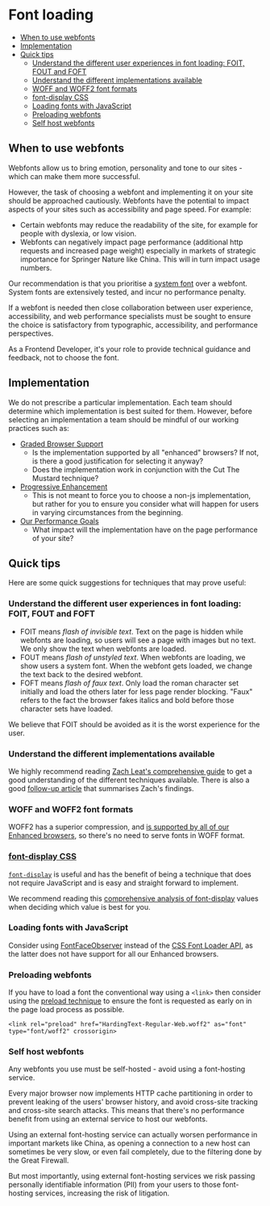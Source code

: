 # Font loading

- [When to use webfonts](#when-to-use-webfonts)
- [Implementation](#implementation)
- [Quick tips](#quick-tips)
  - [Understand the different user experiences in font loading: FOIT, FOUT and FOFT](#understand-the-different-user-experiences-in-font-loading-foit-fout-and-foft)
  - [Understand the different implementations available](#understand-the-different-implementations-available)
  - [WOFF and WOFF2 font formats](#woff-and-woff2-font-formats)
  - [font-display CSS](#font-display-css)
  - [Loading fonts with JavaScript](#loading-fonts-with-javascript)
  - [Preloading webfonts](#preloading-webfonts)
  - [Self host webfonts](#self-host-webfonts)

## When to use webfonts

Webfonts allow us to bring emotion, personality and tone to our sites - which can make them more successful.

However, the task of choosing a webfont and implementing it on your site should be approached cautiously. Webfonts have the potential to impact aspects of your sites such as accessibility and page speed. For example:

- Certain webfonts may reduce the readability of the site, for example for people with dyslexia, or low vision.
- Webfonts can negatively impact page performance (additional http requests and increased page weight) especially in markets of strategic importance for Springer Nature like China. This will in turn impact usage numbers.

Our recommendation is that you prioritise a [system font](https://css-tricks.com/snippets/css/system-font-stack/) over a webfont. System fonts are extensively tested, and incur no performance penalty.

If a webfont is needed then close collaboration between user experience, accessibility, and web performance specialists must be sought to ensure the choice is satisfactory from typographic, accessibility, and performance perspectives.

As a Frontend Developer, it's your role to provide technical guidance and feedback, not to choose the font.

## Implementation

We do not prescribe a particular implementation. Each team should determine which implementation is best suited for them. However, before selecting an implementation a team should be mindful of our working practices such as:

- [Graded Browser Support](../practices/graded-browser-support.md)
  - Is the implementation supported by all "enhanced" browsers? If not, is there a good justification for selecting it anyway?
  - Does the implementation work in conjunction with the Cut The Mustard technique?
- [Progressive Enhancement](../practices/progressive-enhancement.md)
  - This is not meant to force you to choose a non-js implementation, but rather for you to ensure you consider what will happen for users in varying circumstances from the beginning.
- [Our Performance Goals](../performance/performance-checklist.md)
  - What impact will the implementation have on the page performance of your site?

## Quick tips

Here are some quick suggestions for techniques that may prove useful:

### Understand the different user experiences in font loading: FOIT, FOUT and FOFT

- FOIT means _flash of invisible text_. Text on the page is hidden while webfonts are loading, so users will see a page with images but no text. We only show the text when webfonts are loaded.
- FOUT means _flash of unstyled text_. When webfonts are loading, we show users a system font. When the webfont gets loaded, we change the text back to the desired webfont.
- FOFT means _flash of faux text_. Only load the roman character set initially and load the others later for less page render blocking. "Faux" refers to the fact the browser fakes italics and bold before those character sets have loaded.

We believe that FOIT should be avoided as it is the worst experience for the user.

### Understand the different implementations available

We highly recommend reading [Zach Leat's comprehensive guide](https://www.zachleat.com/web/comprehensive-webfonts/) to get a good understanding of the different techniques available. There is also a good [follow-up article](https://css-tricks.com/the-best-font-loading-strategies-and-how-to-execute-them/) that summarises Zach's findings.

### WOFF and WOFF2 font formats

WOFF2 has a superior compression, and [is supported by all of our Enhanced browsers](https://caniuse.com/woff2), so there's no need to serve fonts in WOFF format.

### [font-display CSS](https://developer.mozilla.org/en-US/docs/Web/CSS/@font-face/font-display)

[`font-display`](https://developer.mozilla.org/en-US/docs/Web/CSS/@font-face/font-display) is useful and has the benefit of being a technique that does not require JavaScript and is easy and straight forward to implement.

We recommend reading this [comprehensive analysis of font-display](https://calendar.perfplanet.com/2020/a-font-display-setting-for-slow-connections/) values when deciding which value is best for you.

### Loading fonts with JavaScript

Consider using [FontFaceObserver](https://github.com/bramstein/fontfaceobserver) instead of the [CSS Font Loader API](https://drafts.csswg.org/css-font-loading/), as the latter does not have support for all our Enhanced browsers.

### Preloading webfonts

If you have to load a font the conventional way using a `<link>` then consider using the [preload technique](https://web.dev/preload-critical-assets/) to ensure the font is requested as early on in the page load process as possible.

`<link rel="preload" href="HardingText-Regular-Web.woff2" as="font" type="font/woff2" crossorigin>`

### Self host webfonts

Any webfonts you use must be self-hosted - avoid using a font-hosting service.

Every major browser now implements HTTP cache partitioning in order to prevent leaking of the users' browser history, and avoid cross-site tracking and cross-site search attacks. This means that there's no performance benefit from using an external service to host our webfonts.

Using an external font-hosting service can actually worsen performance in important markets like China, as opening a connection to a new host can sometimes be very slow, or even fail completely, due to the filtering done by the Great Firewall.

But most importantly, using external font-hosting services we risk passing personally identifiable information (PII) from your users to those font-hosting services, increasing the risk of litigation.
